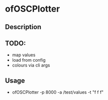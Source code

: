 # ofOSCPlotter

## Description

## TODO:
* map values
* load from config
* colours via cli args

## Usage
* ofOSCPlotter -p 8000 -a /test/values -t "f f f"